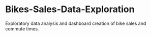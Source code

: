 # Bikes-Sales-Data-Exploration
Exploratory data analysis and dashboard creation of bike sales and commute times.
